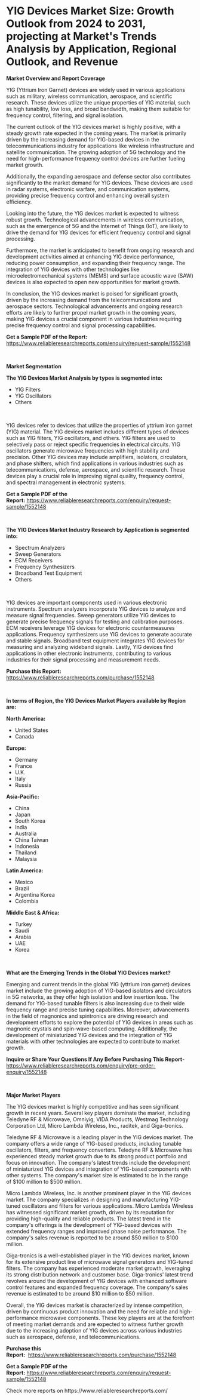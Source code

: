 <p><h1>YIG Devices Market Size: Growth Outlook from 2024 to 2031, projecting at Market's Trends Analysis by Application, Regional Outlook, and Revenue</h1></p><p><strong>Market Overview and Report Coverage</strong></p>
<p><p>YIG (Yttrium Iron Garnet) devices are widely used in various applications such as military, wireless communication, aerospace, and scientific research. These devices utilize the unique properties of YIG material, such as high tunability, low loss, and broad bandwidth, making them suitable for frequency control, filtering, and signal isolation.</p><p>The current outlook of the YIG devices market is highly positive, with a steady growth rate expected in the coming years. The market is primarily driven by the increasing demand for YIG-based devices in the telecommunications industry for applications like wireless infrastructure and satellite communication. The growing adoption of 5G technology and the need for high-performance frequency control devices are further fueling market growth.</p><p>Additionally, the expanding aerospace and defense sector also contributes significantly to the market demand for YIG devices. These devices are used in radar systems, electronic warfare, and communication systems, providing precise frequency control and enhancing overall system efficiency.</p><p>Looking into the future, the YIG devices market is expected to witness robust growth. Technological advancements in wireless communication, such as the emergence of 5G and the Internet of Things (IoT), are likely to drive the demand for YIG devices for efficient frequency control and signal processing.</p><p>Furthermore, the market is anticipated to benefit from ongoing research and development activities aimed at enhancing YIG device performance, reducing power consumption, and expanding their frequency range. The integration of YIG devices with other technologies like microelectromechanical systems (MEMS) and surface acoustic wave (SAW) devices is also expected to open new opportunities for market growth.</p><p>In conclusion, the YIG devices market is poised for significant growth, driven by the increasing demand from the telecommunications and aerospace sectors. Technological advancements and ongoing research efforts are likely to further propel market growth in the coming years, making YIG devices a crucial component in various industries requiring precise frequency control and signal processing capabilities.</p></p>
<p><strong>Get a Sample PDF of the Report:</strong> <a href="https://www.reliableresearchreports.com/enquiry/request-sample/1552148">https://www.reliableresearchreports.com/enquiry/request-sample/1552148</a></p>
<p>&nbsp;</p>
<p><strong>Market Segmentation</strong></p>
<p><strong>The YIG Devices Market Analysis by types is segmented into:</strong></p>
<p><ul><li>YIG Filters</li><li>YIG Oscillators</li><li>Others</li></ul></p>
<p>&nbsp;</p>
<p><p>YIG devices refer to devices that utilize the properties of yttrium iron garnet (YIG) material. The YIG devices market includes different types of devices such as YIG filters, YIG oscillators, and others. YIG filters are used to selectively pass or reject specific frequencies in electrical circuits. YIG oscillators generate microwave frequencies with high stability and precision. Other YIG devices may include amplifiers, isolators, circulators, and phase shifters, which find applications in various industries such as telecommunications, defense, aerospace, and scientific research. These devices play a crucial role in improving signal quality, frequency control, and spectral management in electronic systems.</p></p>
<p><strong>Get a Sample PDF of the Report:</strong>&nbsp;<a href="https://www.reliableresearchreports.com/enquiry/request-sample/1552148">https://www.reliableresearchreports.com/enquiry/request-sample/1552148</a></p>
<p>&nbsp;</p>
<p><strong>The YIG Devices Market Industry Research by Application is segmented into:</strong></p>
<p><ul><li>Spectrum Analyzers</li><li>Sweep Generators</li><li>ECM Receivers</li><li>Frequency Synthesizers</li><li>Broadband Test Equipment</li><li>Others</li></ul></p>
<p>&nbsp;</p>
<p><p>YIG devices are important components used in various electronic instruments. Spectrum analyzers incorporate YIG devices to analyze and measure signal frequencies. Sweep generators utilize YIG devices to generate precise frequency signals for testing and calibration purposes. ECM receivers leverage YIG devices for electronic countermeasures applications. Frequency synthesizers use YIG devices to generate accurate and stable signals. Broadband test equipment integrates YIG devices for measuring and analyzing wideband signals. Lastly, YIG devices find applications in other electronic instruments, contributing to various industries for their signal processing and measurement needs.</p></p>
<p><strong>Purchase this Report:</strong>&nbsp; <a href="https://www.reliableresearchreports.com/purchase/1552148">https://www.reliableresearchreports.com/purchase/1552148</a></p>
<p>&nbsp;</p>
<p><strong>In terms of Region, the YIG Devices Market Players available by Region are:</strong></p>
<p>
    <p> <strong> North America: </strong>
        <ul>
            <li>United States</li>
            <li>Canada</li>
        </ul>
        </p> 
    <p> <strong> Europe: </strong>
        <ul>
            <li>Germany</li>
            <li>France</li>
            <li>U.K.</li>
            <li>Italy</li>
            <li>Russia</li>
        </ul>
        </p> 
    <p> <strong> Asia-Pacific: </strong>
        <ul>
            <li>China</li>
            <li>Japan</li>
            <li>South Korea</li>
            <li>India</li>
            <li>Australia</li>
            <li>China Taiwan</li>
            <li>Indonesia</li>
            <li>Thailand</li>
            <li>Malaysia</li>
        </ul>
        </p> 
    <p> <strong> Latin America: </strong>
        <ul>
            <li>Mexico</li>
            <li>Brazil</li>
            <li>Argentina Korea</li>
            <li>Colombia</li>
        </ul>
        </p> 
    <p> <strong> Middle East & Africa: </strong>
        <ul>
            <li>Turkey</li>
            <li>Saudi</li>
            <li>Arabia</li>
            <li>UAE</li>
            <li>Korea</li>
        </ul>
    </p>
    </p>
<p>&nbsp;</p>
<p><strong>What are the Emerging Trends in the Global YIG Devices market?</strong></p>
<p><p>Emerging and current trends in the global YIG (yttrium iron garnet) devices market include the growing adoption of YIG-based isolators and circulators in 5G networks, as they offer high isolation and low insertion loss. The demand for YIG-based tunable filters is also increasing due to their wide frequency range and precise tuning capabilities. Moreover, advancements in the field of magnonics and spintronics are driving research and development efforts to explore the potential of YIG devices in areas such as magnonic crystals and spin-wave-based computing. Additionally, the development of miniaturized YIG devices and the integration of YIG materials with other technologies are expected to contribute to market growth.</p></p>
<p><strong>Inquire or Share Your Questions If Any Before Purchasing This Report</strong>- <a href="https://www.reliableresearchreports.com/enquiry/pre-order-enquiry/1552148">https://www.reliableresearchreports.com/enquiry/pre-order-enquiry/1552148</a></p>
<p>&nbsp;</p>
<p><strong>Major Market Players</strong></p>
<p><p>The YIG devices market is highly competitive and has seen significant growth in recent years. Several key players dominate the market, including Teledyne RF & Microwave, Omniyig, VIDA Products, Westmag Technology Corporation Ltd, Micro Lambda Wireless, Inc., raditek, and Giga-tronics.</p><p>Teledyne RF & Microwave is a leading player in the YIG devices market. The company offers a wide range of YIG-based products, including tunable oscillators, filters, and frequency converters. Teledyne RF & Microwave has experienced steady market growth due to its strong product portfolio and focus on innovation. The company's latest trends include the development of miniaturized YIG devices and integration of YIG-based components with other systems. The company's market size is estimated to be in the range of $100 million to $500 million.</p><p>Micro Lambda Wireless, Inc. is another prominent player in the YIG devices market. The company specializes in designing and manufacturing YIG-tuned oscillators and filters for various applications. Micro Lambda Wireless has witnessed significant market growth, driven by its reputation for providing high-quality and reliable products. The latest trend in the company's offerings is the development of YIG-based devices with extended frequency ranges and improved phase noise performance. The company's sales revenue is reported to be around $50 million to $100 million.</p><p>Giga-tronics is a well-established player in the YIG devices market, known for its extensive product line of microwave signal generators and YIG-tuned filters. The company has experienced moderate market growth, leveraging its strong distribution network and customer base. Giga-tronics' latest trend revolves around the development of YIG devices with enhanced software control features and expanded frequency coverage. The company's sales revenue is estimated to be around $10 million to $50 million.</p><p>Overall, the YIG devices market is characterized by intense competition, driven by continuous product innovation and the need for reliable and high-performance microwave components. These key players are at the forefront of meeting market demands and are expected to witness further growth due to the increasing adoption of YIG devices across various industries such as aerospace, defense, and telecommunications.</p></p>
<p><strong>Purchase this Report:</strong>&nbsp;&nbsp;<a href="https://www.reliableresearchreports.com/purchase/1552148">https://www.reliableresearchreports.com/purchase/1552148</a></p>
<p></p>
<p><strong>Get a Sample PDF of the Report:</strong>&nbsp;<a href="https://www.reliableresearchreports.com/enquiry/request-sample/1552148">https://www.reliableresearchreports.com/enquiry/request-sample/1552148</a></p>
<p>Check more reports on https://www.reliableresearchreports.com/</p>